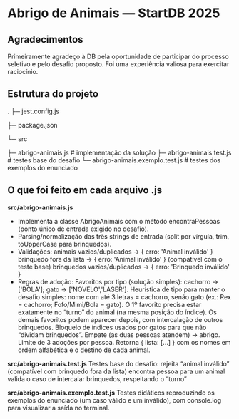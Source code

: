 # Abrigo de Animais — StartDB 2025

## Agradecimentos
Primeiramente agradeço à DB pela oportunidade de participar do processo seletivo e pelo desafio proposto. Foi uma experiência valiosa para exercitar raciocínio.

## Estrutura do projeto
.
├─ jest.config.js

├─ package.json

└─ src

   ├─ abrigo-animais.js              # implementação da solução
   ├─ abrigo-animais.test.js         # testes base do desafio
   └─ abrigo-animais.exemplo.test.js # testes dos exemplos do enunciado

## O que foi feito em cada arquivo .js

**src/abrigo-animais.js**

- Implementa a classe AbrigoAnimais com o método encontraPessoas (ponto único de entrada exigido no desafio).
- Parsing/normalização das três strings de entrada (split por vírgula, trim, toUpperCase para brinquedos).
- Validações:
   animais vazios/duplicados → { erro: 'Animal inválido' }
   brinquedo fora da lista → { erro: 'Animal inválido' } (compatível com o teste base)
   brinquedos vazios/duplicados → { erro: 'Brinquedo inválido' }
- Regras de adoção:
   Favoritos por tipo (solução simples): cachorro → ['BOLA']; gato → ['NOVELO','LASER'].
   Heurística de tipo para manter o desafio simples: nome com até 3 letras = cachorro, senão gato (ex.: Rex = cachorro; Fofo/Mimi/Bola = gato).
   O 1º favorito precisa estar exatamente no “turno” do animal (na mesma posição do índice). Os demais favoritos podem aparecer depois, com intercalação de outros brinquedos.
   Bloqueio de índices usados por gatos para que não “dividam brinquedos”.
   Empate (as duas pessoas atendem) → abrigo.
   Limite de 3 adoções por pessoa.
Retorna { lista: [...] } com os nomes em ordem alfabética e o destino de cada animal.

**src/abrigo-animais.test.js**
Testes base do desafio:
  rejeita “animal inválido” (compatível com brinquedo fora da lista)
  encontra pessoa para um animal
  valida o caso de intercalar brinquedos, respeitando o “turno”

**src/abrigo-animais.exemplo.test.js**
Testes didáticos reproduzindo os exemplos do enunciado (um caso válido e um inválido), com console.log para visualizar a saída no terminal.

